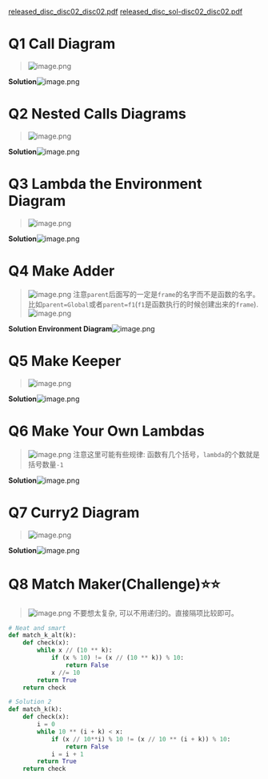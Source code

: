 [released_disc_disc02_disc02.pdf](https://www.yuque.com/attachments/yuque/0/2022/pdf/12393765/1672407465916-dd7284a4-20fa-47da-9cd1-a679afef11af.pdf)
[released_disc_sol-disc02_disc02.pdf](https://www.yuque.com/attachments/yuque/0/2022/pdf/12393765/1672407465883-fe9e2d53-de11-4552-8ade-c98180f156af.pdf)


# Q1 Call Diagram
> ![image.png](./Disc02__Environment_Diagrams__High-Order_Functions.assets/20230302_1006315960.png)

**Solution**![image.png](./Disc02__Environment_Diagrams__High-Order_Functions.assets/20230302_1006315744.png)


# Q2 Nested Calls Diagrams
> ![image.png](./Disc02__Environment_Diagrams__High-Order_Functions.assets/20230302_1006313934.png)

**Solution**![image.png](./Disc02__Environment_Diagrams__High-Order_Functions.assets/20230302_1006315874.png)

# Q3 Lambda the Environment Diagram
> ![image.png](./Disc02__Environment_Diagrams__High-Order_Functions.assets/20230302_1006316493.png)

**Solution**![image.png](./Disc02__Environment_Diagrams__High-Order_Functions.assets/20230302_1006315030.png)


# Q4 Make Adder
> ![image.png](./Disc02__Environment_Diagrams__High-Order_Functions.assets/20230302_1006316010.png)
> 注意`parent`后面写的一定是`frame`的名字而不是函数的名字。比如`parent=Global`或者`parent=f1`(`f1`是函数执行的时候创建出来的`frame`).
> ![image.png](./Disc02__Environment_Diagrams__High-Order_Functions.assets/20230302_1006328318.png)

**Solution Environment Diagram**![image.png](./Disc02__Environment_Diagrams__High-Order_Functions.assets/20230302_1006329339.png)


# Q5 Make Keeper
> ![image.png](./Disc02__Environment_Diagrams__High-Order_Functions.assets/20230302_1006323182.png)

**Solution**![image.png](./Disc02__Environment_Diagrams__High-Order_Functions.assets/20230302_1006321725.png)


# Q6 Make Your Own Lambdas
> ![image.png](./Disc02__Environment_Diagrams__High-Order_Functions.assets/20230302_1006328004.png)
> 注意这里可能有些规律: 函数有几个括号，`lambda`的个数就是括号数量`-1`

**Solution**![image.png](./Disc02__Environment_Diagrams__High-Order_Functions.assets/20230302_1006324189.png)


# Q7 Curry2 Diagram
> ![image.png](./Disc02__Environment_Diagrams__High-Order_Functions.assets/20230302_1006323338.png)

**Solution**![image.png](./Disc02__Environment_Diagrams__High-Order_Functions.assets/20230302_1006327847.png)



# Q8 Match Maker(Challenge)⭐⭐
> ![image.png](./Disc02__Environment_Diagrams__High-Order_Functions.assets/20230302_1006321636.png)
> 不要想太复杂, 可以不用递归的。直接隔项比较即可。

```python
# Neat and smart
def match_k_alt(k):
    def check(x):
        while x // (10 ** k):
            if (x % 10) != (x // (10 ** k)) % 10:
                return False
            x //= 10
        return True
    return check

# Solution 2
def match_k(k):
    def check(x):
        i = 0
        while 10 ** (i + k) < x:
            if (x // 10**i) % 10 != (x // 10 ** (i + k)) % 10:
                return False
            i = i + 1
        return True
    return check
```
